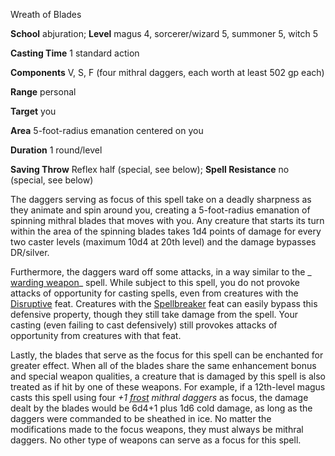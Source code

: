Wreath of Blades

**School** abjuration; **Level** magus 4, sorcerer/wizard 5, summoner 5, witch 5

**Casting Time** 1 standard action

**Components** V, S, F (four mithral daggers, each worth at least 502 gp each)

**Range** personal

**Target** you

**Area** 5-foot-radius emanation centered on you

**Duration** 1 round/level

**Saving Throw** Reflex half (special, see below); **Spell Resistance** no (special, see below)

The daggers serving as focus of this spell take on a deadly sharpness as they animate and spin around you, creating a 5-foot-radius emanation of spinning mithral blades that moves with you. Any creature that starts its turn within the area of the spinning blades takes 1d4 points of damage for every two caster levels (maximum 10d4 at 20th level) and the damage bypasses DR/silver.

Furthermore, the daggers ward off some attacks, in a way similar to the _ [warding weapon](wardingWeapon.html#_warding-weapon)_ spell. While subject to this spell, you do not provoke attacks of opportunity for casting spells, even from creatures with the [Disruptive](/pathfinderRPG/prd/feats.html#_disruptive) feat. Creatures with the [Spellbreaker](/pathfinderRPG/prd/feats.html#_spellbreaker) feat can easily bypass this defensive property, though they still take damage from the spell. Your casting (even failing to cast defensively) still provokes attacks of opportunity from creatures with that feat.

Lastly, the blades that serve as the focus for this spell can be enchanted for greater effect. When all of the blades share the same enhancement bonus and special weapon qualities, a creature that is damaged by this spell is also treated as if hit by one of these weapons. For example, if a 12th-level magus casts this spell using four _+1 [frost](/pathfinderRPG/prd/magicItems/weapons.html#_weapons-frost) mithral daggers_ as focus, the damage dealt by the blades would be 6d4+1 plus 1d6 cold damage, as long as the daggers were commanded to be sheathed in ice. No matter the modifications made to the focus weapons, they must always be mithral daggers. No other type of weapons can serve as a focus for this spell.

